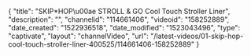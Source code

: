 {
    "title": "SKIP*HOP\u00ae STROLL & GO Cool Touch Stroller Liner",
    "description": "",
    "channelid": "114661406",
    "videoid": "158252889",
    "date_created": "1522936518",
    "date_modified": "1523043496",
    "type": "captivate",
    "layout": "channelVideo",
    "url": "\/latest-videos\/01-skip-hop-cool-touch-stroller-liner-400525\/114661406-158252889"
}